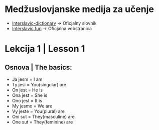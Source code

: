 # Medžuslovjanske medija za učenje

*   [Interslavic-dictionary](https://interslavic-dictionary.com/) -&gt; Oficjalny slovnik
*   [Interslavic.fun](https://interslavic.fun/) -&gt; Oficjalna vebstranica 

# Lekcija 1 | Lesson 1

## Osnova | The basics:

*   Ja jesm = I am
*   Ty jesi = You(singular) are
*   On jest = He is
*   Ona jest = She is
*   Ono jest = It is
*   My jesmo = We are
*   Vy jeste = You(plural) are
*   Oni sut = They(masculine) are
*   One sut = They(feminine) are